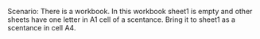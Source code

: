 Scenario:
There is a workbook. In this workbook sheet1 is empty and other sheets have one letter in A1 cell of a scentance. Bring it to sheet1 as a scentance in cell A4.
